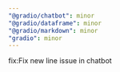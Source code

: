 ```yaml
---
"@gradio/chatbot": minor
"@gradio/dataframe": minor
"@gradio/markdown": minor
"gradio": minor
---
```


fix:Fix new line issue in chatbot
